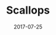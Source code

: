 ---
title: Scallops
caption: Scallop Shells
location: Shetland, UK
slug: /1707003
date: 2017-07-25
featuredImage: ./images/scallop-fishing-shetland-018.jpg
tags: ["Scallops", "Fishing", "Shetland", "UK"]
category: gallery
subject: In Action
---